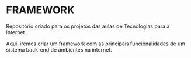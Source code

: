 # FRAMEWORK

Repositório criado para os projetos das aulas de Tecnologias para a Internet. 

Aqui, iremos criar um framework com as principais funcionalidades de um sistema back-end de ambientes na internet.
